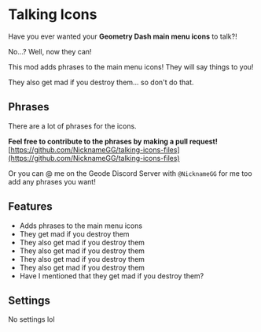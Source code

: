 # Talking Icons

Have you ever wanted your **Geometry Dash main menu icons** to talk?!

No...? Well, now they can!

This mod adds phrases to the main menu icons! They will say things to you!

They also get mad if you destroy them... so don't do that.

## Phrases
There are a lot of phrases for the icons. 

**Feel free to contribute to the phrases by making a pull request!**
[https://github.com/NicknameGG/talking-icons-files](https://github.com/NicknameGG/talking-icons-files)

Or you can @ me on the Geode Discord Server with `@NicknameGG` for me too add any phrases you want!

## Features

- Adds phrases to the main menu icons
- They get mad if you destroy them
- They also get mad if you destroy them
- They also get mad if you destroy them
- They also get mad if you destroy them
- They also get mad if you destroy them
- Have I mentioned that they get mad if you destroy them?

## Settings

No settings lol